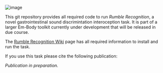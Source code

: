 ![image](https://github.com/user-attachments/assets/5163c10a-d86e-478b-bd1b-eba7ec4925c8)


This git repository provides all required code to run *_Rumble Recognition_*, a novel gastrointestinal sound discrimintation interoception task. It is part of a larger Em-Body toolkit currently under development that will be released in due course.

The [Rumble Recognition Wiki](https://github.com/Hannah-Savage/RumbleRecognition/wiki) page has all required information to install and run the task.

If you use this task please cite the following publication: 

_Publication in preparation._

